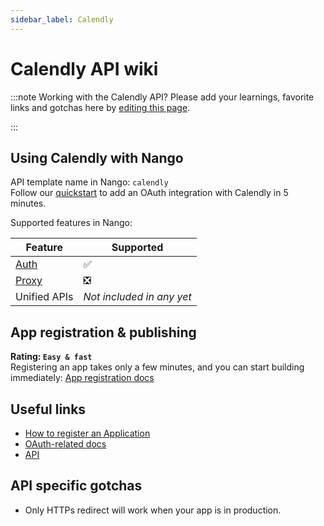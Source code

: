 ```yaml
---
sidebar_label: Calendly
---
```


# Calendly API wiki

:::note Working with the Calendly API?
Please add your learnings, favorite links and gotchas here by [editing this page](https://github.com/nangohq/nango/tree/master/docs/docs/providers/calendly.md).

:::

## Using Calendly with Nango

API template name in Nango: `calendly`  
Follow our [quickstart](../quickstart.md) to add an OAuth integration with Calendly in 5 minutes.

Supported features in Nango:

| Feature                            | Supported                 |
| ---------------------------------- | ------------------------- |
| [Auth](/nango-auth/core-concepts)  | ✅                        |
| [Proxy](/nango-unified-apis/proxy) | ❎                        |
| Unified APIs                       | _Not included in any yet_ |

## App registration & publishing
**Rating: `Easy & fast`**  
Registering an app takes only a few minutes, and you can start building immediately: [App registration docs](https://developer.calendly.com/create-a-developer-account)



## Useful links
- [How to register an Application](https://developer.calendly.com/create-a-developer-account)
- [OAuth-related docs](https://developer.calendly.com/api-docs/3cefb59b832eb-calendly-o-auth-2-0m)
- [API](https://developer.calendly.com/getting-started)


## API specific gotchas
- Only HTTPs redirect will work when your app is in production.
